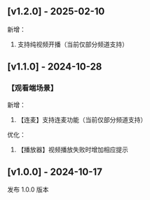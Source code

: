 ## [v1.2.0] - 2025-02-10

新增：

1. 支持纯视频开播（当前仅部分频道支持）

## [v1.1.0] - 2024-10-28

### 【观看端场景】

新增：

1. 【连麦】支持连麦功能（当前仅部分频道支持）

优化：

1. 【播放器】视频播放失败时增加相应提示

## [v1.0.0] - 2024-10-17

发布 1.0.0 版本